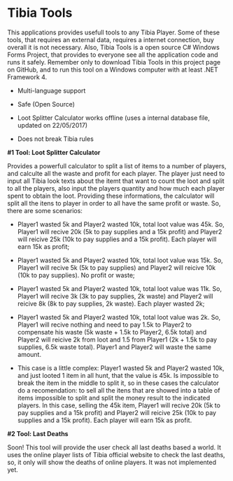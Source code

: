# Tibia Tools

This applications provides usefull tools to any Tibia Player. Some of these tools, that requires an external data, requires a internet connection, buy overall it is not necessary. Also, Tibia Tools is a open source C# Windows Forms Project, that provides to everyone see all the application code and runs it safely. Remember only to download Tibia Tools in this project page on GitHub, and to run this tool on a Windows computer with at least .NET Framework 4.

- Multi-language support

- Safe (Open Source)

- Loot Splitter Calculator works offline (uses a internal database file, updated on 22/05/2017)

- Does not break Tibia rules

**#1 Tool: Loot Splitter Calculator**

Provides a powerfull calculator to split a list of items to a number of players, and calculte all the waste and profit for each player. The player just need to input all Tibia look texts about the itemt that want to count the loot and split to all the players, also input the players quantity and how much each player spent to obtain the loot. Providing these informations, the calculator will split all the itens to player in order to all have the same profit or waste. So, there are some scenarios:

- Player1 wasted 5k and Player2 wasted 10k, total loot value was 45k. So, Player1 will recive 20k (5k to pay supplies and a 15k profit) and Player2 will reicive 25k (10k to pay supplies and a 15k profit). Each player will earn 15k as profit;

- Player1 wasted 5k and Player2 wasted 10k, total loot value was 15k. So, Player1 will recive 5k (5k to pay supplies) and Player2 will reicive 10k (10k to pay supplies). No profit or waste;

- Player1 wasted 5k and Player2 wasted 10k, total loot value was 11k. So, Player1 will recive 3k (3k to pay supplies, 2k waste) and Player2 will reicive 8k (8k to pay supplies, 2k waste). Each player wasted 2k;

- Player1 wasted 5k and Player2 wasted 10k, total loot value was 2k. So, Player1 will recive nothing and need to pay 1.5k to Player2 to compensate his waste (5k waste + 1.5k to Player2, 6.5k total) and Player2 will reicive 2k from loot and 1.5 from Player1 (2k + 1.5k to pay supplies, 6.5k waste total). Player1 and Player2 will waste the same amount.

- This case is a little complex: Player1 wasted 5k and Player2 wasted 10k, and just looted 1 item in all hunt, that the value is 45k. Is impossible to break the item in the middle to split it, so in these cases the calculator do a recomendation: to sell all the itens that are showed into a table of items impossible to split and split the money result to the indicated players. In this case, selling the 45k item, Player1 will recive 20k (5k to pay supplies and a 15k profit) and Player2 will reicive 25k (10k to pay supplies and a 15k profit). Each player will earn 15k as profit.

**#2 Tool: Last Deaths**

Soon! This tool will provide the user check all last deaths based a world. It uses the online player lists of Tibia official website to check the last deaths, so, it only will show the deaths of online players. It was not implemented yet.
